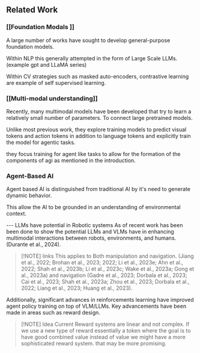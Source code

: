 ## Related Work

### [[Foundation Modals ]]

A large number of works have sought to develop general-purpose foundation models.

Within NLP this generally attempted in the form of Large Scale LLMs. (example gpt and LLaMA series)

Within CV strategies such as masked auto-encoders, contrastive learning are example of self supervised learning.

### [[Multi-modal understanding]]

Recently, many multimodal models have been developed that try to learn a relatively small number of parameters. To connect large pretrained models.

Unlike most previous work, they explore training models to predict visual tokens and action tokens in addition to language tokens and explicitly train the model for agentic tasks.

they focus training for agent like tasks to allow for the formation of the components of agi as mentioned in the introduction.

### Agent-Based AI

Agent based AI is distinguished from traditional AI by it's need to generate dynamic behavior. 

This allow the AI to be grounded in an understanding of environmental context. 

--- LLMs have potential in Robotic systems
As of recent work has been been done to show the potential LLMs and VLMs have in enhancing multimodal interactions between robots, environments, and humans.(Durante et al., 2024).


> [!NOTE] links
> This applies to Both manipulation and navigation. 
(Jiang et al., 2022; Brohan et al., 2023; 2022; Li et al., 2023e; Ahn et al., 2022; Shah et al., 2023b; Li et al., 2023c; Wake et al., 2023a; Gong et al., 2023a) and navigation (Gadre et al., 2023; Dorbala et al., 2023; Cai et al., 2023; Shah et al., 2023a; Zhou et al., 2023; Dorbala et al., 2022; Liang et al., 2023; Huang et al., 2023).


Additionally, significant advances in reinforcements learning have improved agent policy training on top of VLM/LLMs. Key advancements have been made in areas such as reward design.


> [!NOTE] Idea
> Current Reward systems are linear and not complex. If we use a new type of reward essentially a token where the goal is to have good combined value instead of value we might have a more sophisticated reward system. that may be more promising.





